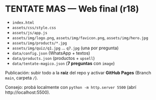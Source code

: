 
# TENTATE MAS — Web final (r18)

- `index.html`
- `assets/css/style.css`
- `assets/js/app.js`
- `assets/img/logo.png`, `assets/img/favicon.png`, `assets/img/hero.jpg`
- `assets/img/products/*.jpg`
- `assets/img/quiz/q1.jpg` ... `q7.jpg` (una por pregunta)
- `data/config.json` (WhatsApp + textos)
- `data/products.json` (productos + `upsell`)
- `data/tentate-magico.json` (**7 preguntas** con `image`)

Publicación: subir todo a la **raíz** del repo y activar **GitHub Pages** (Branch `main`, carpeta `/`).

Consejo: probá localmente con `python -m http.server 5500` (abrí http://localhost:5500).

